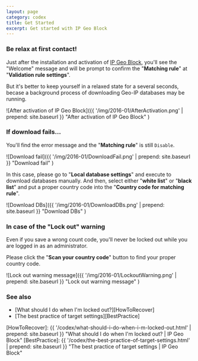 ```yaml
---
layout: page
category: codex
title: Get Started
excerpt: Get started with IP Geo Block
---
```


### Be relax at first contact! ###

Just after the installation and activation of [IP Geo Block][IP-Geo-Block], 
you'll see the "Welcome" message and will be prompt to confirm the 
"**Matching rule**" at "**Validation rule settings**".

But it's better to keep yourself in a relaxed state for a several seconds, 
becase a background process of downloading Geo-IP databases may be running.

![After activation of IP Geo Block]({{ '/img/2016-01/AfterActivation.png' | prepend: site.baseurl }}
 "After activation of IP Geo Block"
)

### If download fails... ###

You'll find the error message and the "**Matching rule**" is still `Disable`.

![Download fail]({{ '/img/2016-01/DownloadFail.png' | prepend: site.baseurl }}
 "Download fail"
)

In this case, please go to "**Local database settings**" and execute to 
download databases manually. And then, select either "**white list**" or 
"**black list**" and put a proper country code into the "**Country code for 
matching rule**".

![Download DBs]({{ '/img/2016-01/DownloadDBs.png' | prepend: site.baseurl }}
 "Download DBs"
)

### In case of the "Lock out" warning ###

Even if you save a wrong count code, you'll never be locked out while you are 
logged in as an administrator.

Please click the "**Scan your country code**" button to find your proper 
country code.

![Lock out warning message]({{ '/img/2016-01/LockoutWarning.png' | prepend: site.baseurl }}
 "Lock out warning message"
)

### See also ###

- [What should I do when I'm locked out?][HowToRecover]
- [The best practice of target settings][BestPractice]

[IP-Geo-Block]: https://wordpress.org/plugins/ip-geo-block/ "WordPress › IP Geo Block « WordPress Plugins"
[HowToRecover]: {{ '/codex/what-should-i-do-when-i-m-locked-out.html' | prepend: site.baseurl }} "What should I do when I'm locked out? | IP Geo Block"
[BestPractice]: {{ '/codex/the-best-practice-of-target-settings.html' | prepend: site.baseurl }} "The best practice of target settings | IP Geo Block"
